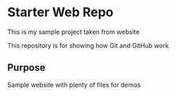 # Starter Web Repo

This is my sample project taken from website

This repository is for showing how Git and GitHub work

## Purpose

Sample website with plenty of files for demos
